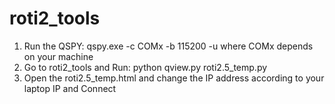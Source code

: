 # roti2_tools
1. Run the QSPY: qspy.exe -c COMx -b 115200 -u
where COMx depends on your machine 
3. Go to roti2_tools and Run: python qview.py roti2.5_temp.py
4. Open the roti2.5_temp.html and change the IP address according to your laptop IP and Connect

